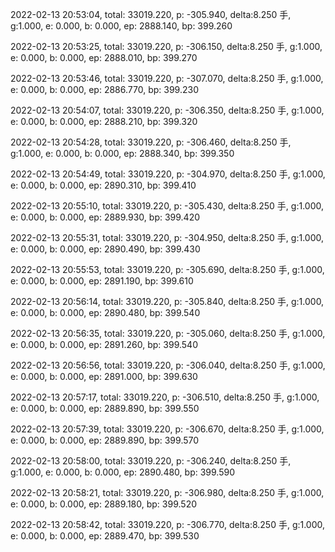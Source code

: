 2022-02-13 20:53:04, total: 33019.220, p: -305.940, delta:8.250 手, g:1.000, e: 0.000, b: 0.000, ep: 2888.140, bp: 399.260

2022-02-13 20:53:25, total: 33019.220, p: -306.150, delta:8.250 手, g:1.000, e: 0.000, b: 0.000, ep: 2888.010, bp: 399.270

2022-02-13 20:53:46, total: 33019.220, p: -307.070, delta:8.250 手, g:1.000, e: 0.000, b: 0.000, ep: 2886.770, bp: 399.230

2022-02-13 20:54:07, total: 33019.220, p: -306.350, delta:8.250 手, g:1.000, e: 0.000, b: 0.000, ep: 2888.210, bp: 399.320

2022-02-13 20:54:28, total: 33019.220, p: -306.460, delta:8.250 手, g:1.000, e: 0.000, b: 0.000, ep: 2888.340, bp: 399.350

2022-02-13 20:54:49, total: 33019.220, p: -304.970, delta:8.250 手, g:1.000, e: 0.000, b: 0.000, ep: 2890.310, bp: 399.410

2022-02-13 20:55:10, total: 33019.220, p: -305.430, delta:8.250 手, g:1.000, e: 0.000, b: 0.000, ep: 2889.930, bp: 399.420

2022-02-13 20:55:31, total: 33019.220, p: -304.950, delta:8.250 手, g:1.000, e: 0.000, b: 0.000, ep: 2890.490, bp: 399.430

2022-02-13 20:55:53, total: 33019.220, p: -305.690, delta:8.250 手, g:1.000, e: 0.000, b: 0.000, ep: 2891.190, bp: 399.610

2022-02-13 20:56:14, total: 33019.220, p: -305.840, delta:8.250 手, g:1.000, e: 0.000, b: 0.000, ep: 2890.480, bp: 399.540

2022-02-13 20:56:35, total: 33019.220, p: -305.060, delta:8.250 手, g:1.000, e: 0.000, b: 0.000, ep: 2891.260, bp: 399.540

2022-02-13 20:56:56, total: 33019.220, p: -306.040, delta:8.250 手, g:1.000, e: 0.000, b: 0.000, ep: 2891.000, bp: 399.630

2022-02-13 20:57:17, total: 33019.220, p: -306.510, delta:8.250 手, g:1.000, e: 0.000, b: 0.000, ep: 2889.890, bp: 399.550

2022-02-13 20:57:39, total: 33019.220, p: -306.670, delta:8.250 手, g:1.000, e: 0.000, b: 0.000, ep: 2889.890, bp: 399.570

2022-02-13 20:58:00, total: 33019.220, p: -306.240, delta:8.250 手, g:1.000, e: 0.000, b: 0.000, ep: 2890.480, bp: 399.590

2022-02-13 20:58:21, total: 33019.220, p: -306.980, delta:8.250 手, g:1.000, e: 0.000, b: 0.000, ep: 2889.180, bp: 399.520

2022-02-13 20:58:42, total: 33019.220, p: -306.770, delta:8.250 手, g:1.000, e: 0.000, b: 0.000, ep: 2889.470, bp: 399.530